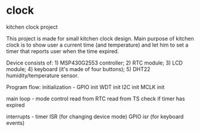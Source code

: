 # clock
kitchen clock project

This project is made for small kitchen clock design. Main purpose of kitchen
clock is to show user a current time (and temperature) and let him to set
a timer that reports user when the time expired.

Device consists of:
	1) MSP430G2553 controller;
	2) RTC module;
	3) LCD module;
	4) keyboard (it's made of four buttons);
	5) DHT22 humidity/temperature sensor.



Program flow:
initialization - 	GPIO init
			WDT init
			I2C init
			MCLK init

main loop -		mode control
			read from RTC
			read from TS
			check if timer has expired

interrupts -		timer ISR (for changing device mode)
			GPIO isr (for keyboard events)

